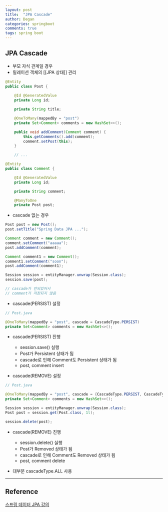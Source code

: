 ```yaml
---
layout: post
title:  "JPA Cascade"
author: Degan
categories: springboot 
comments: true
tags: spring boot
---
```


## JPA Cascade

- 부모 자식 관계일 경우 
- 릴레이션 객체의 [[JPA 상태]] 관리

```java
@Entity
public class Post {
    
    @Id @GeneratedValue
    private Long id;

    private String title;

    @OneToMany(mappedBy = "post")
    private Set<Comment> comments = new HashSet<>();

    public void addComment(Comment comment) {
        this.getComments().add(comment);
        comment.setPost(this);
    }

	// ...
```

```java
@Entity
public class Comment {

    @Id @GeneratedValue
    private Long id;

    private String comment;

    @ManyToOne
    private Post post;
```

- cascade 없는 경우

```java
Post post = new Post();
post.setTitle("Spring Data JPA ...");

Comment comment = new Comment();
comment.setComment("aaaaa");
post.addComment(comment);

Comment comment1 = new Comment();
comment1.setComment("soon");
post.addComment(comment1);

Session session = entityManager.unwrap(Session.class);
session.save(post);

// cascade가 안되있어서
// comment가 저장되지 않음
```

- cascade(PERSIST) 설정

```java
// Post.java

@OneToMany(mappedBy = "post", cascade = CascadeType.PERSIST)
private Set<Comment> comments = new HashSet<>();
```

- cascade(PERSIST) 진행
	- session.save() 실행
	- Post가 Persistent 상태가 됨
	- cascade로 인해 Comment도 Persistent 상태가 됨
	- post, comment insert

- cascade(REMOVE) 설정

```java
// Post.java

@OneToMany(mappedBy = "post", cascade = {CascadeType.PERSIST, CascadeType.REMOVE})
private Set<Comment> comments = new HashSet<>();
```

```java
Session session = entityManager.unwrap(Session.class);
Post post = session.get(Post.class, 1l);

session.delete(post);
```

- cascade(REMOVE) 진행
	- session.delete() 실행
	- Post가 Removed 상태가 됨
	- cascade로 인해 Comment도 Removed 상태가 됨
	- post, comment delete

- 대부분 cascadeType.ALL 사용

---
## Reference

[스프링 데이터 JPA 강의](https://www.inflearn.com/course/%EC%8A%A4%ED%94%84%EB%A7%81-%EB%8D%B0%EC%9D%B4%ED%84%B0-jpa/dashboard)

